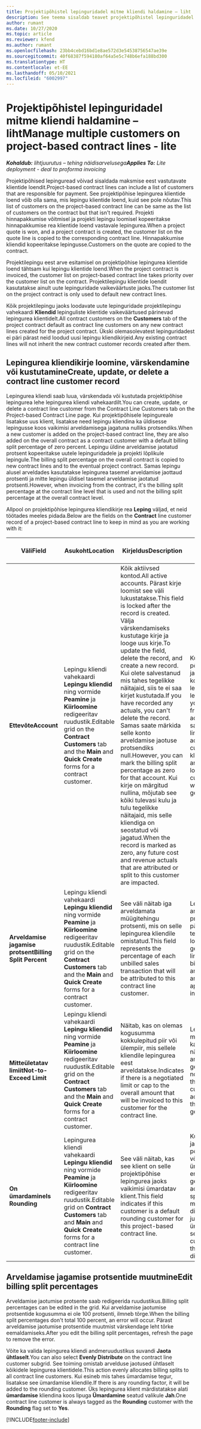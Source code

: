 ```yaml
---
title: Projektipõhistel lepinguridadel mitme kliendi haldamine – liht
description: See teema sisaldab teavet projektipõhistel lepinguridadel mitme kliendi haldamise kohta.
author: rumant
ms.date: 10/27/2020
ms.topic: article
ms.reviewer: kfend
ms.author: rumant
ms.openlocfilehash: 23bb4cebd16bd1e8ae572d3e54538756547ae39e
ms.sourcegitcommit: 40f68387f594180af64a5e5c748b6efa188bd300
ms.translationtype: HT
ms.contentlocale: et-EE
ms.lasthandoff: 05/10/2021
ms.locfileid: "6002997"
---
```

# <a name="manage-multiple-customers-on-project-based-contract-lines---lite"></a><span data-ttu-id="ef529-103">Projektipõhistel lepinguridadel mitme kliendi haldamine – liht</span><span class="sxs-lookup"><span data-stu-id="ef529-103">Manage multiple customers on project-based contract lines - lite</span></span>

<span data-ttu-id="ef529-104">_**Kohaldub:** lihtjuurutus – tehing näidisarvelusega_</span><span class="sxs-lookup"><span data-stu-id="ef529-104">_**Applies To:** Lite deployment - deal to proforma invoicing_</span></span>

<span data-ttu-id="ef529-105">Projektipõhised lepinguread võivad sisaldada maksmise eest vastutavate klientide loendit.</span><span class="sxs-lookup"><span data-stu-id="ef529-105">Project-based contract lines can include a list of customers that are responsible for payment.</span></span> <span data-ttu-id="ef529-106">See projektipõhise lepingurea klientide loend võib olla sama, mis lepingu klientide loend, kuid see pole nõutav.</span><span class="sxs-lookup"><span data-stu-id="ef529-106">This list of customers on the project-based contract line can be same as the list of customers on the contract but that isn't required.</span></span> <span data-ttu-id="ef529-107">Projekti hinnapakkumise võitmisel ja projekti lepingu loomisel kopeeritakse hinnapakkumise rea klientide loend vastavale lepingurea.</span><span class="sxs-lookup"><span data-stu-id="ef529-107">When a project quote is won, and a project contract is created, the customer list on the quote line is copied to the corresponding contract line.</span></span> <span data-ttu-id="ef529-108">Hinnapakkumise kliendid kopeeritakse lepingusse.</span><span class="sxs-lookup"><span data-stu-id="ef529-108">Customers on the quote are copied to the contract.</span></span>

<span data-ttu-id="ef529-109">Projektilepingu eest arve esitamisel on projektipõhise lepingurea klientide loend tähtsam kui lepingu klientide loend.</span><span class="sxs-lookup"><span data-stu-id="ef529-109">When the project contract is invoiced, the customer list on project-based contract line takes priority over the customer list on the contract.</span></span> <span data-ttu-id="ef529-110">Projektilepingu klientide loendit kasutatakse ainult uute lepinguridade vaikeväärtuste jaoks.</span><span class="sxs-lookup"><span data-stu-id="ef529-110">The customer list on the project contract is only used to default new contract lines.</span></span>

<span data-ttu-id="ef529-111">Kõik projektilepingu jaoks loodavate uute lepinguridade projektilepingu vahekaardi **Kliendid** lepinguliste klientide vaikeväärtused pärinevad lepingurea klientidelt.</span><span class="sxs-lookup"><span data-stu-id="ef529-111">All contract customers on the **Customers** tab of the project contract default as contract line customers on any new contract lines created for the project contract.</span></span> <span data-ttu-id="ef529-112">Ükski olemasolevatest lepinguridadest ei päri pärast neid loodud uusi lepingu kliendikirjeid.</span><span class="sxs-lookup"><span data-stu-id="ef529-112">Any existing contract lines will not inherit the new contract customer records created after them.</span></span>

## <a name="create-update-or-delete-a-contract-line-customer-record"></a><span data-ttu-id="ef529-113">Lepingurea kliendikirje loomine, värskendamine või kustutamine</span><span class="sxs-lookup"><span data-stu-id="ef529-113">Create, update, or delete a contract line customer record</span></span>

<span data-ttu-id="ef529-114">Lepingurea kliendi saab luua, värskendada või kustutada projektipõhise lepingurea lehe lepingurea kliendi vahekaardilt.</span><span class="sxs-lookup"><span data-stu-id="ef529-114">You can create, update, or delete a contract line customer from the Contract Line Customers tab on the Project-based Contract Line page.</span></span> <span data-ttu-id="ef529-115">Kui projektipõhisele lepingureale lisatakse uus klient, lisatakse need lepingu kliendina ka üldisesse lepingusse koos vaikimisi arveldamisega jagatuna nulliks protsendiks.</span><span class="sxs-lookup"><span data-stu-id="ef529-115">When a new customer is added on the project-based contract line, they are also added on the overall contract as a contract customer with a default billing split percentage of zero percent.</span></span> <span data-ttu-id="ef529-116">Lepingu üldine arveldamise jaotatud protsent kopeeritakse uutele lepinguridadele ja projekti lõplikule lepingule.</span><span class="sxs-lookup"><span data-stu-id="ef529-116">The billing split percentage on the overall contract is copied to new contract lines and to the eventual project contract.</span></span> <span data-ttu-id="ef529-117">Samas lepingu alusel arveldades kasutatakse lepingurea tasemel arveldamise jaottaud protsenti ja mitte lepingu üldisel tasemel arveldamise jaotatud protsenti.</span><span class="sxs-lookup"><span data-stu-id="ef529-117">However, when invoicing from the contract, it's the billing split percentage at the contract line level that is used and not the billing split percentage at the overall contract level.</span></span>

<span data-ttu-id="ef529-118">Allpool on projektipõhise lepingurea kliendikirje rea **Leping** väljad, et neid töötades meeles pidada.</span><span class="sxs-lookup"><span data-stu-id="ef529-118">Below are the fields on the **Contract** line customer record of a project-based contract line to keep in mind as you are working with it:</span></span>

| <span data-ttu-id="ef529-119">Väli</span><span class="sxs-lookup"><span data-stu-id="ef529-119">Field</span></span> | <span data-ttu-id="ef529-120">Asukoht</span><span class="sxs-lookup"><span data-stu-id="ef529-120">Location</span></span> | <span data-ttu-id="ef529-121">Kirjeldus</span><span class="sxs-lookup"><span data-stu-id="ef529-121">Description</span></span> | <span data-ttu-id="ef529-122">Allavoolu mõjud</span><span class="sxs-lookup"><span data-stu-id="ef529-122">Downstream impact</span></span> |
| --- | --- | --- | --- |
| <span data-ttu-id="ef529-123">**Ettevõte**</span><span class="sxs-lookup"><span data-stu-id="ef529-123">**Account**</span></span> | <span data-ttu-id="ef529-124">Lepingu kliendi vahekaardi **Lepingu kliendid** ning vormide **Peamine** ja **Kiirloomine** redigeeritav ruudustik.</span><span class="sxs-lookup"><span data-stu-id="ef529-124">Editable grid on the **Contract Customers** tab and the **Main** and **Quick Create** forms for a contract customer.</span></span> | <span data-ttu-id="ef529-125">Kõik aktiivsed kontod.</span><span class="sxs-lookup"><span data-stu-id="ef529-125">All active accounts.</span></span> <span data-ttu-id="ef529-126">Pärast kirje loomist see väli lukustatakse.</span><span class="sxs-lookup"><span data-stu-id="ef529-126">This field is locked after the record is created.</span></span> <span data-ttu-id="ef529-127">Välja värskendamiseks kustutage kirje ja looge uus kirje.</span><span class="sxs-lookup"><span data-stu-id="ef529-127">To update the field, delete the record, and create a new record.</span></span> <span data-ttu-id="ef529-128">Kui olete salvestanud mis tahes tegelikke näitajaid, siis te ei saa kirjet kustutada.</span><span class="sxs-lookup"><span data-stu-id="ef529-128">If you have recorded any actuals, you can't delete the record.</span></span> <span data-ttu-id="ef529-129">Samas saate märkida selle konto arveldamise jaotuse protsendiks null.</span><span class="sxs-lookup"><span data-stu-id="ef529-129">However, you can mark the billing split percentage as zero for that account.</span></span> <span data-ttu-id="ef529-130">Kui kirje on märgitud nullina, mõjutab see kõiki tulevasi kulu ja tulu tegelikke näitajaid, mis selle kliendiga on seostatud või jagatud.</span><span class="sxs-lookup"><span data-stu-id="ef529-130">When the record is marked as zero, any future cost and revenue actuals that are attributed or split to this customer are impacted.</span></span> | <span data-ttu-id="ef529-131">Kui valite kontode põhiloendist lisamiseks ja salvestamiseks konto, lisatakse lepingurea klient samuti lepingu kliendina.</span><span class="sxs-lookup"><span data-stu-id="ef529-131">When you pick an account from the master list of accounts to add and save them, the contract line customer is also added as a contract customer.</span></span> <span data-ttu-id="ef529-132">Lepingurea kliente kasutatakse arvete loomisel.</span><span class="sxs-lookup"><span data-stu-id="ef529-132">Contract line customers are used when invoices are generated.</span></span> |
| <span data-ttu-id="ef529-133">**Arveldamise jagamise protsent**</span><span class="sxs-lookup"><span data-stu-id="ef529-133">**Billing Split Percent**</span></span> | <span data-ttu-id="ef529-134">Lepingu kliendi vahekaardi **Lepingu kliendid** ning vormide **Peamine** ja **Kiirloomine** redigeeritav ruudustik.</span><span class="sxs-lookup"><span data-stu-id="ef529-134">Editable grid on the **Contract Customers** tab and the **Main** and **Quick Create** forms for a contract customer.</span></span> | <span data-ttu-id="ef529-135">See väli näitab iga arveldamata müügitehingu protsenti, mis on selle lepingurea kliendile omistatud.</span><span class="sxs-lookup"><span data-stu-id="ef529-135">This field represents the percentage of each unbilled sales transaction that will be attributed to this contract line customer.</span></span> | <span data-ttu-id="ef529-136">Lepingurea kliente ja arveldamise jaotamise protsente kasutatakse pärast kinnitamist tegelike näitajate loomisel ja arve genereerimisel.</span><span class="sxs-lookup"><span data-stu-id="ef529-136">Contract line customers and billing split percentages are used when actuals are created after approval and when the invoice is generated.</span></span> |
| <span data-ttu-id="ef529-137">**Mitteületatav limiit**</span><span class="sxs-lookup"><span data-stu-id="ef529-137">**Not-to-Exceed Limit**</span></span> | <span data-ttu-id="ef529-138">Lepingu kliendi vahekaardi **Lepingu kliendid** ning vormide **Peamine** ja **Kiirloomine** redigeeritav ruudustik.</span><span class="sxs-lookup"><span data-stu-id="ef529-138">Editable grid on the **Contract Customers** tab and the **Main** and **Quick Create** forms for a contract customer.</span></span> | <span data-ttu-id="ef529-139">Näitab, kas on olemas kogusumma kokkulepitud piir või ülempiir, mis sellele kliendile lepingurea eest arveldatakse.</span><span class="sxs-lookup"><span data-stu-id="ef529-139">Indicates if there is a negotiated limit or cap to the overall amount that will be invoiced to this customer for the contract line.</span></span> | <span data-ttu-id="ef529-140">Lepingurea kliendi mitteületatavat limiiti kasutatakse tegelike näitajate loomisel ja arvete genereerimisel.</span><span class="sxs-lookup"><span data-stu-id="ef529-140">The not-to-exceed limit for the contract line customer is used when actuals are created and the invoices are generated.</span></span> |
| <span data-ttu-id="ef529-141">**On ümardamine**</span><span class="sxs-lookup"><span data-stu-id="ef529-141">**Is Rounding**</span></span> | <span data-ttu-id="ef529-142">Lepingurea kliendi vahekaardi **Lepingu kliendid** ning vormide **Peamine** ja **Kiirloomine** redigeeritav ruudustik.</span><span class="sxs-lookup"><span data-stu-id="ef529-142">Editable grid on **Contract Customers** tab and **Main** and **Quick Create** forms for a contract line customer.</span></span> | <span data-ttu-id="ef529-143">See väli näitab, kas see klient on selle projektipõhise lepingurea jaoks vaikimisi ümardatav klient.</span><span class="sxs-lookup"><span data-stu-id="ef529-143">This field indicates if this customer is a default rounding customer for this project-based contract line.</span></span> | <span data-ttu-id="ef529-144">Kui te loote arveldamise jaotamise protsendi põhjal tegeliku näitaja, võib esineda ümardamise erinevusi.</span><span class="sxs-lookup"><span data-stu-id="ef529-144">When you generate an actual according to the billing split percentage, there may be some rounding differences.</span></span> <span data-ttu-id="ef529-145">Praegusel juhul omistatakse ümardamise erinevused sellele kliendile.</span><span class="sxs-lookup"><span data-stu-id="ef529-145">This customer is attributed the rounding differences in this case.</span></span> |

## <a name="edit-billing-split-percentages"></a><span data-ttu-id="ef529-146">Arveldamise jagamise protsentide muutmine</span><span class="sxs-lookup"><span data-stu-id="ef529-146">Edit billing split percentages</span></span>

<span data-ttu-id="ef529-147">Arveldamise jaotumise protsente saab redigeerida ruudustikus.</span><span class="sxs-lookup"><span data-stu-id="ef529-147">Billing split percentages can be edited in the grid.</span></span> <span data-ttu-id="ef529-148">Kui arveldamise jaotumise protsentide kogusumma ei ole 100 protsenti, ilmneb tõrge.</span><span class="sxs-lookup"><span data-stu-id="ef529-148">When the billing split percentages don't total 100 percent, an error will occur.</span></span> <span data-ttu-id="ef529-149">Pärast arveldamise jaotumise protsentide muutmist värskendage leht tõrke eemaldamiseks.</span><span class="sxs-lookup"><span data-stu-id="ef529-149">After you edit the billing split percentages, refresh the page to remove the error.</span></span>

<span data-ttu-id="ef529-150">Võite ka valida lepingurea kliendi andmeruudustikus suvandi **Jaota ühtlaselt**.</span><span class="sxs-lookup"><span data-stu-id="ef529-150">You can also select **Evenly Distribute** on the contract line customer subgrid.</span></span> <span data-ttu-id="ef529-151">See toiming omistab arvelduse jaotused ühtlaselt kõikidele lepingurea klientidele.</span><span class="sxs-lookup"><span data-stu-id="ef529-151">This action evenly allocates billing splits to all contract line customers.</span></span> <span data-ttu-id="ef529-152">Kui esineb mis tahes ümardamise tegur, lisatakse see ümardamise kliendile.</span><span class="sxs-lookup"><span data-stu-id="ef529-152">If there is any rounding factor, it will be added to the rounding customer.</span></span> <span data-ttu-id="ef529-153">Üks lepingurea klient märdistatakse alati **ümardamise** kliendina koos lipuga **Ümardamine** seatud valikule **Jah**.</span><span class="sxs-lookup"><span data-stu-id="ef529-153">One contract line customer is always tagged as the **Rounding** customer with the **Rounding** flag set to **Yes**.</span></span>


[!INCLUDE[footer-include](../../includes/footer-banner.md)]